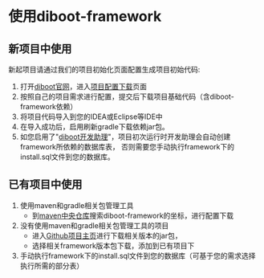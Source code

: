 # 使用diboot-framework

## 新项目中使用
新起项目请通过我们的项目初始化页面配置生成项目初始代码:
1. 打开[diboot官网](http://diboot.com)，进入[项目配置下载](http://diboot.com/)页面
2. 按照自己的项目需求进行配置，提交后下载项目基础代码（含diboot-framework依赖）
3. 将项目代码导入到您的IDEA或Eclipse等IDE中
4. 在导入成功后，启用刷新gradle下载依赖jar包。
5. 如您启用了"[diboot开发助理](www.diboot.com/diboot-devtools/purchase.html)"，项目初次运行时开发助理会自动创建framework所依赖的数据库表，
   否则需要您手动执行framework下的install.sql文件到您的数据库。
   
## 已有项目中使用
1. 使用maven和gradle相关包管理工具
    * 到[maven中央仓库](http://mvnrepository.com/)搜索diboot-framework的坐标，进行配置下载
2. 没有使用maven和gradle相关包管理工具的项目
    * 进入[Github项目主页](https://github.com/dibo-software)进行下载相关版本的jar包，
    * 选择相关framework版本包下载，添加到已有项目下
3. 手动执行framework下的install.sql文件到您的数据库（可基于您的需求选择执行所需的部分表）